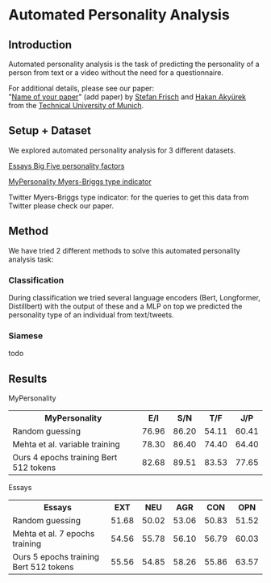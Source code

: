 # Automated Personality Analysis

## Introduction
Automated personality analysis is the task of predicting the personality of a person from text or a video without the need for a questionnaire.

For additional details, please see our paper:  
"[Name of your paper](https://github.com/flo-stilz/3D-Visual-Grounding-with-Transformers/blob/lang-det/paper%20%26%20figures/final_submission_3D_visual_grounding_with_transformers.pdf)" (add paper)
by [Stefan Frisch](https://github.com/ga92xug) and [Hakan Akyürek](https://github.com/add_your_github/)
from the [Technical University of Munich](https://www.tum.de/en/). 

## Setup + Dataset
We explored automated personality analysis for 3 different datasets.

[Essays Big Five personality factors](https://github.com/ga92xug/personality-prediction/tree/master/data/essays)

[MyPersonality Myers-Briggs type indicator](https://www.kaggle.com/datasets/haisamrafid/mypersonality)

Twitter Myers-Briggs type indicator: for the queries to get this data from Twitter please check our paper.

## Method
We have tried 2 different methods to solve this automated personality analysis task:

### Classification
During classification we tried several language encoders (Bert, Longformer, Distillbert) with the output of these and a MLP on top we predicted the personality type of an individual from text/tweets. 

### Siamese
todo

## Results

MyPersonality
<table>
    <col>
    <col>
    <col>
    <col>
    <tr>
        <th rowspan=1>MyPersonality</th>
        <th rowspan=1>E/I</th>
        <th rowspan=1>S/N</th>
        <th rowspan=1>T/F</th>
        <th rowspan=1>J/P</th>
    </tr>
    <tr>
        <td>Random guessing</td>
        <td>76.96</td>
        <td>86.20</td>
        <td>54.11</td>
        <td>60.41</td>
    </tr>
    <tr>
        <td>Mehta et al. variable training</td>
        <td>78.30</td>
        <td>86.40</td>
        <td>74.40</td>
        <td>64.40</td>
    </tr>
    <tr>
        <td>Ours 4 epochs training Bert 512 tokens</td>
        <td>82.68</td>
        <td>89.51</td>
        <td>83.53</td>
        <td>77.65</td>
    </tr>
</table>

Essays
<table>
    <col>
    <col>
    <col>
    <col>
    <tr>
        <th rowspan=1>Essays</th>
        <th rowspan=1>EXT</th>
        <th rowspan=1>NEU</th>
        <th rowspan=1>AGR</th>
        <th rowspan=1>CON</th>
        <th rowspan=1>OPN</th>
    </tr>
    <tr>
        <td>Random guessing</td>
        <td>51.68</td>
        <td>50.02</td>
        <td>53.06</td>
        <td>50.83</td>
        <td>51.52</td>
    </tr>
    <tr>
        <td>Mehta et al. 7 epochs training</td>
        <td>54.56</td>
        <td>55.78</td>
        <td>56.10</td>
        <td>56.79</td>
        <td>60.03</td>
    </tr>
    <tr>
        <td>Ours 5 epochs training Bert 512 tokens</td>
        <td>55.56</td>
        <td>54.85</td>
        <td>58.26</td>
        <td>55.86</td>
        <td>63.57</td>
    </tr>
</table>
